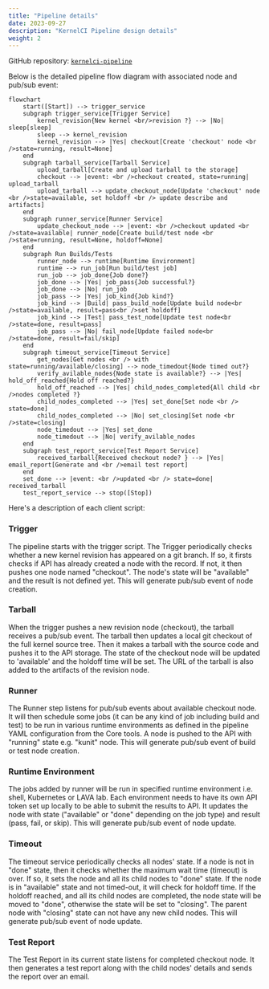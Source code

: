 ```yaml
---
title: "Pipeline details"
date: 2023-09-27
description: "KernelCI Pipeline design details"
weight: 2
---
```


GitHub repository:
[`kernelci-pipeline`](https://github.com/kernelci/kernelci-pipeline.git)

Below is the detailed pipeline flow diagram with associated node and pub/sub event:

```mermaid
flowchart
    start([Start]) --> trigger_service
    subgraph trigger_service[Trigger Service]
        kernel_revision{New kernel <br/>revision ?} --> |No| sleep[sleep]
        sleep --> kernel_revision
        kernel_revision --> |Yes| checkout[Create 'checkout' node <br />state=running, result=None]
    end
    subgraph tarball_service[Tarball Service]
        upload_tarball[Create and upload tarball to the storage]
        checkout --> |event: <br />checkout created, state=running| upload_tarball
        upload_tarball --> update_checkout_node[Update 'checkout' node <br />state=available, set holdoff <br /> update describe and artifacts]
    end
    subgraph runner_service[Runner Service]
        update_checkout_node --> |event: <br />checkout updated <br />state=available| runner_node[Create build/test node <br />state=running, result=None, holdoff=None]
    end
    subgraph Run Builds/Tests
        runner_node --> runtime[Runtime Environment]
        runtime --> run_job[Run build/test job]
        run_job --> job_done{Job done?}
        job_done --> |Yes| job_pass{Job successful?}
        job_done --> |No| run_job
        job_pass --> |Yes| job_kind{Job kind?}
        job_kind --> |Build| pass_build_node[Update build node<br />state=available, result=pass<br />set holdoff]
        job_kind --> |Test| pass_test_node[Update test node<br />state=done, result=pass]
        job_pass --> |No| fail_node[Update failed node<br />state=done, result=fail/skip]
    end
    subgraph timeout_service[Timeout Service]
        get_nodes[Get nodes <br /> with state=running/available/closing] --> node_timedout{Node timed out?}
        verify_avilable_nodes{Node state is available?} --> |Yes| hold_off_reached{Hold off reached?}
        hold_off_reached --> |Yes| child_nodes_completed{All child <br />nodes completed ?}
        child_nodes_completed --> |Yes| set_done[Set node <br /> state=done]
        child_nodes_completed --> |No| set_closing[Set node <br />state=closing]
        node_timedout --> |Yes| set_done
        node_timedout --> |No| verify_avilable_nodes
    end
    subgraph test_report_service[Test Report Service]
        received_tarball{Received checkout node? } --> |Yes| email_report[Generate and <br />email test report]
    end
    set_done --> |event: <br />updated <br /> state=done| received_tarball
    test_report_service --> stop([Stop])
```

Here's a description of each client script:

### Trigger

The pipeline starts with the trigger script.
The Trigger periodically checks whether a new kernel revision has appeared
on a git branch.  If so, it firsts checks if API has already created a node with
the record. If not, it then pushes one node named "checkout". The node's state will be "available" and the result is not defined yet. This will generate pub/sub event of node creation.

### Tarball

When the trigger pushes a new revision node (checkout), the tarball receives a pub/sub event. The tarball then updates a local git checkout of the full kernel source tree.  Then it makes a tarball with the source code and pushes it to the API storage. The state of the checkout node will be updated to 'available' and the holdoff time will be set. The URL of the tarball is also added to the artifacts of the revision node.

### Runner

The Runner step listens for pub/sub events about available checkout node.  It will then schedule some jobs (it can be any kind of job including build and test) to be run in various runtime environments as defined in the pipeline YAML configuration from the Core tools. A node is pushed to the API with "running" state e.g. "kunit" node. This will generate pub/sub event of build or test node creation.

### Runtime Environment

The jobs added by runner will be run in specified runtime environment i.e. shell, Kubernetes or LAVA lab.
Each environment needs to have its own API token set up locally to be able to submit the results to API. It updates the node with state ("available" or "done" depending on the job type) and result (pass, fail, or skip). This will generate pub/sub event of node update.

### Timeout

The timeout service periodically checks all nodes' state. If a node is not in "done" state, then it checks whether the maximum wait time (timeout) is over. If so, it sets the node and all its child nodes to "done" state.
If the node is in "available" state and not timed-out, it will check for holdoff time. If the holdoff reached, and all its child nodes are completed, the node state will be moved to "done", otherwise the state will be set to "closing".
The parent node with "closing" state can not have any new child nodes.
This will generate pub/sub event of node update.

### Test Report

The Test Report in its current state listens for completed checkout node. It then generates a test report along with the child nodes' details and sends the report over an email.
